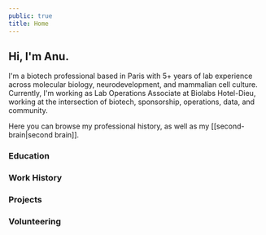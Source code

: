 ```yaml
---
public: true
title: Home
---
```

## Hi, I'm Anu. 
I'm a biotech professional based in Paris with 5+ years of lab experience across molecular biology, neurodevelopment, and mammalian cell culture. Currently, I'm working as Lab Operations Associate at Biolabs Hotel-Dieu, working at the intersection of biotech, sponsorship, operations, data, and community.

Here you can browse my professional history, as well as my [[second-brain|second brain]].

### Education

### Work History

### Projects

### Volunteering